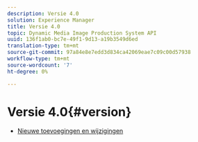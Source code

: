 ```yaml
---
description: Versie 4.0
solution: Experience Manager
title: Versie 4.0
topic: Dynamic Media Image Production System API
uuid: 136f1ab0-bc7e-49f1-9d13-a19b3549d6ed
translation-type: tm+mt
source-git-commit: 97a84e8e7edd3d834ca42069eae7c09c00d57938
workflow-type: tm+mt
source-wordcount: '7'
ht-degree: 0%

---
```



# Versie 4.0{#version}

* [Nieuwe toevoegingen en wijzigingen](r-4-0-new.md)
